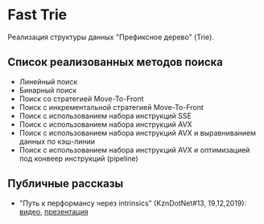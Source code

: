 # Fast Trie

Реализация структуры данных "Префиксное дерево" (Trie).

## Список реализованных методов поиска

- Линейный поиск
- Бинарный поиск
- Поиск со стратегией Move-To-Front
- Поиск с инкрементальной стратегией Move-To-Front
- Поиск с использованием набора инструкций SSE
- Поиск с использованием набора инструкций AVX
- Поиск с использованием набора инструкций AVX и выравниванием данных по кэш-линии
- Поиск с использованием набора инструкций AVX и оптимизацией под конвеер инструкций (pipeline)

## Публичные рассказы

- "Путь к перформансу через intrinsics" (KznDotNet#13, 19,12,2019): [видео](https://youtu.be/erZjhr6zBS8), [презентация](https://speakerdeck.com/dotnetru/rienat-taziiev-put-k-pierformansu-chieriez-intrinsics)
